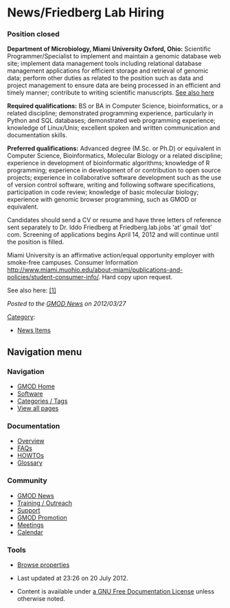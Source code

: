 



<span id="top"></span>




# <span dir="auto">News/Friedberg Lab Hiring</span>









### <span id="Position_closed" class="mw-headline">Position closed</span>

**Department of Microbiology, Miami University Oxford, Ohio:**
Scientific Programmer/Specialist to implement and maintain a genomic
database web site; implement data management tools including relational
database management applications for efficient storage and retrieval of
genomic data; perform other duties as related to the position such as
data and project management to ensure data are being processed in an
efficient and timely manner; contribute to writing scientific
manuscripts.
<a href="http://bytesizebio.net/index.php/2012/03/27/you-want-this-job/"
class="external text" rel="nofollow">See also here</a>

**Required qualifications:** BS or BA in Computer Science,
bioinformatics, or a related discipline; demonstrated programming
experience, particularly in Python and SQL databases; demonstrated web
programming experience; knowledge of Linux/Unix; excellent spoken and
written communication and documentation skills.

**Preferred qualifications:** Advanced degree (M.Sc. or Ph.D) or
equivalent in Computer Science, Bioinformatics, Molecular Biology or a
related discipline; experience in development of bioinformatic
algorithms; knowledge of R programming; experience in development of or
contribution to open source projects; experience in collaborative
software development such as the use of version control software,
writing and following software specifications, participation in code
review; knowledge of basic molecular biology; experience with genomic
browser programming, such as GMOD or equivalent.

Candidates should send a CV or resume and have three letters of
reference sent separately to Dr. Iddo Friedberg at Friedberg.lab.jobs
‘at’ gmail ‘dot’ com. Screening of applications begins April 14, 2012
and will continue until the position is filled.

Miami University is an affirmative action/equal opportunity employer
with smoke-free campuses. Consumer Information <a
href="http://www.miami.muohio.edu/about-miami/publications-and-policies/student-consumer-info/"
class="external free"
rel="nofollow">http://www.miami.muohio.edu/about-miami/publications-and-policies/student-consumer-info/</a>.
Hard copy upon request.

See also here:
<a href="http://bytesizebio.net/index.php/2012/03/27/you-want-this-job/"
class="external autonumber" rel="nofollow">[1]</a>

  



*Posted to the [GMOD News](../GMOD_News "GMOD News") on 2012/03/27*






[Category](../Special%3ACategories "Special%3ACategories"):

- [News Items](../Category%3ANews_Items "Category%3ANews Items")






## Navigation menu







<a href="../Main_Page"
style="background-image: url(../../images/GMOD-cogs.png);"
title="Visit the main page"></a>


### Navigation



- <span id="n-GMOD-Home">[GMOD Home](../Main_Page)</span>
- <span id="n-Software">[Software](../GMOD_Components)</span>
- <span id="n-Categories-.2F-Tags">[Categories /
  Tags](../Categories)</span>
- <span id="n-View-all-pages">[View all
  pages](../Special:AllPages)</span>




### Documentation



- <span id="n-Overview">[Overview](../Overview)</span>
- <span id="n-FAQs">[FAQs](../Category%3AFAQ)</span>
- <span id="n-HOWTOs">[HOWTOs](../Category%3AHOWTO)</span>
- <span id="n-Glossary">[Glossary](../Glossary)</span>




### Community



- <span id="n-GMOD-News">[GMOD News](../GMOD_News)</span>
- <span id="n-Training-.2F-Outreach">[Training /
  Outreach](../Training_and_Outreach)</span>
- <span id="n-Support">[Support](../Support)</span>
- <span id="n-GMOD-Promotion">[GMOD Promotion](../GMOD_Promotion)</span>
- <span id="n-Meetings">[Meetings](../Meetings)</span>
- <span id="n-Calendar">[Calendar](../Calendar)</span>




### Tools

- <span id="t-smwbrowselink"><a href="../Special%253ABrowse/News-2FFriedberg_Lab_Hiring"
  rel="smw-browse">Browse properties</a></span>



- <span id="footer-info-lastmod">Last updated at 23:26 on 20 July
  2012.</span>
<!-- - <span id="footer-info-viewcount">12,358 page views.</span> -->
- <span id="footer-info-copyright">Content is available under
  <a href="http://www.gnu.org/licenses/fdl-1.3.html" class="external"
  rel="nofollow">a GNU Free Documentation License</a> unless otherwise
  noted.</span>

<!-- -->



<!-- -->




